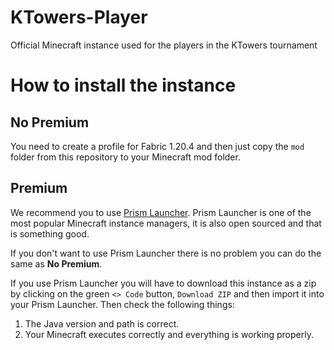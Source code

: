 # KTowers-Player
 Official Minecraft instance used for the players in the KTowers tournament

# How to install the instance
## No Premium
You need to create a profile for Fabric 1.20.4 and then just copy the ``mod`` folder from this repository to your Minecraft mod folder.

## Premium
We recommend you to use [Prism Launcher](https://prismlauncher.org/download/). Prism Launcher is one of the most popular Minecraft instance managers, it is also open sourced and that is something good.

If you don't want to use Prism Launcher there is no problem you can do the same as **No Premium**.

If you use Prism Launcher you will have to download this instance as a zip by clicking on the green ``<> Code`` button, ``Download ZIP`` and then import it into your Prism Launcher. Then check the following things:
1. The Java version and path is correct.
2. Your Minecraft executes correctly and everything is working properly.
